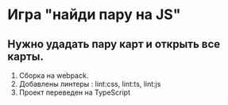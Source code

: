 # Игра "найди пару на JS"

## Нужно удадать пару карт и открыть все карты.

1. Сборка на webpack.
2. Добавлены линтеры : lint:css, lint:ts, lint:js
3. Проект переведен на TypeScript
